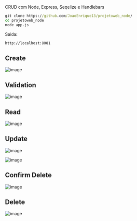 CRUD com Node, Express, Seqelize e Handlebars

```cmd
git clone https://github.com/JoaoEnrique13/projetoweb_node/
cd projetoweb_node
node app.js
```
Saida:
```cmd
http://localhost:8081
```

<!--
Dependencias usadas:
```cmd
npm install express --save
```
```cmd
npm install express-handlebars --save
```
```cmd
npm install sequelize --save
```
```cmd
npm install mysql2 --save
```-->

## Create
![image](https://github.com/JoaoEnrique13/projetoweb_node/assets/99426704/add78262-efd7-4af1-b46f-89770d1aad54)

## Validation
![image](https://github.com/JoaoEnrique13/projetoweb_node/assets/99426704/ac054c76-8b24-42f7-8ae0-e1ab632b4b72)

## Read
![image](https://github.com/JoaoEnrique13/projetoweb_node/assets/99426704/0ab8fd3d-f427-4d49-a44a-bc305afb090c)

## Update
![image](https://github.com/JoaoEnrique13/projetoweb_node/assets/99426704/969a265b-7ee3-4265-9495-e9d8b5ff878e)

![image](https://github.com/JoaoEnrique13/projetoweb_node/assets/99426704/42e66327-34b5-4f41-b5aa-2201dfca93c3)

## Confirm Delete
![image](https://github.com/JoaoEnrique13/projetoweb_node/assets/99426704/5a8e28bf-ec38-40d6-95d2-f12778a29d17)

## Delete
![image](https://github.com/JoaoEnrique13/projetoweb_node/assets/99426704/2ba8f306-260b-49c7-8b2a-4629c8589555)
